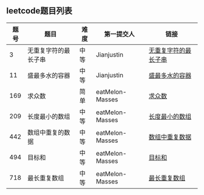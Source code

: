 ## leetcode题目列表

| 题号    | 题目                 | 难度 | 第一提交人 |链接                                                         |
| ---- | -------------------- | ---- | ------------------------------------------------------------ | ------------------------------------------------------------ |
| 3    | 无重复字符的最长子串 | 中等 |Jianjustin| [无重复字符的最长子串](https://leetcode-cn.com/problems/longest-substring-without-repeating-characters/) |
| 11   | 盛最多水的容器       | 中等 |Jianjustin| [盛最多水的容器](https://leetcode-cn.com/problems/container-with-most-water) |
|169|求众数|简单|eatMelon-Masses|[求众数](https://leetcode-cn.com/problems/majority-element/)|
|	209	 |长度最小的数组|	中等|eatMelon-Masses|[长度最小的数组](https://leetcode-cn.com/problems/minimum-size-subarray-sum/)|
|442|数组中重复的数据|中等|eatMelon-Masses|[数组中重复数据](https://leetcode-cn.com/problems/find-all-duplicates-in-an-array/)|
|	494	 |目标和|中等|eatMelon-Masses|[目标和](https://leetcode-cn.com/problems/target-sum/)|
|	718	  |最长重复数组|中等|eatMelon-Masses|[最长重复数组](https://leetcode-cn.com/problems/maximum-length-of-repeated-subarray/)|

